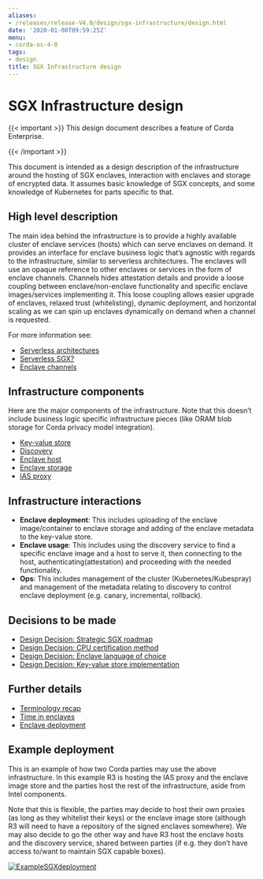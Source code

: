 ```yaml
---
aliases:
- /releases/release-V4.0/design/sgx-infrastructure/design.html
date: '2020-01-08T09:59:25Z'
menu:
- corda-os-4-0
tags:
- design
title: SGX Infrastructure design
---
```



# SGX Infrastructure design


{{< important >}}
This design document describes a feature of Corda Enterprise.


{{< /important >}}

This document is intended as a design description of the infrastructure around the hosting of SGX enclaves, interaction
with enclaves and storage of encrypted data. It assumes basic knowledge of SGX concepts, and some knowledge of
Kubernetes for parts specific to that.


## High level description

The main idea behind the infrastructure is to provide a highly available cluster of enclave services (hosts) which can
serve enclaves on demand. It provides an interface for enclave business logic that’s agnostic with regards to the
infrastructure, similar to serverless architectures. The enclaves will use an opaque reference
to other enclaves or services in the form of enclave channels. Channels hides attestation details
and provide a loose coupling between enclave/non-enclave functionality and specific enclave images/services implementing
it. This loose coupling allows easier upgrade of enclaves, relaxed trust (whitelisting), dynamic deployment, and
horizontal scaling as we can spin up enclaves dynamically on demand when a channel is requested.

For more information see:



* [Serverless architectures](details/serverless.md)
* [Serverless SGX?](details/serverless.md#serverless-sgx)
* [Enclave channels](details/channels.md)




## Infrastructure components

Here are the major components of the infrastructure. Note that this doesn’t include business logic specific
infrastructure pieces (like ORAM blob storage for Corda privacy model integration).



* [Key-value store](details/kv-store.md)
* [Discovery](details/discovery.md)
* [Enclave host](details/host.md)
* [Enclave storage](details/enclave-storage.md)
* [IAS proxy](details/ias-proxy.md)




## Infrastructure interactions


* **Enclave deployment**:
This includes uploading of the enclave image/container to enclave storage and adding of the enclave metadata to the
key-value store.
* **Enclave usage**:
This includes using the discovery service to find a specific enclave image and a host to serve it, then connecting to
the host, authenticating(attestation) and proceeding with the needed functionality.
* **Ops**:
This includes management of the cluster (Kubernetes/Kubespray) and management of the metadata relating to discovery to
control enclave deployment (e.g. canary, incremental, rollback).


## Decisions to be made



* [Design Decision: Strategic SGX roadmap](decisions/roadmap.md)
* [Design Decision: CPU certification method](decisions/certification.md)
* [Design Decision: Enclave language of choice](decisions/enclave-language.md)
* [Design Decision: Key-value store implementation](decisions/kv-store.md)




## Further details



* [Terminology recap](details/attestation.md)
* [Time in enclaves](details/time.md)
* [Enclave deployment](details/enclave-deployment.md)




## Example deployment

This is an example of how two Corda parties may use the above infrastructure. In this example R3 is hosting the IAS
proxy and the enclave image store and the parties host the rest of the infrastructure, aside from Intel components.

Note that this is flexible, the parties may decide to host their own proxies (as long as they whitelist their keys) or
the enclave image store (although R3 will need to have a repository of the signed enclaves somewhere).
We may also decide to go the other way and have R3 host the enclave hosts and the discovery service, shared between
parties (if e.g. they don’t have access to/want to maintain SGX capable boxes).

[![ExampleSGXdeployment](design/sgx-infrastructure/ExampleSGXdeployment.png "ExampleSGXdeployment")](ExampleSGXdeployment.png)
